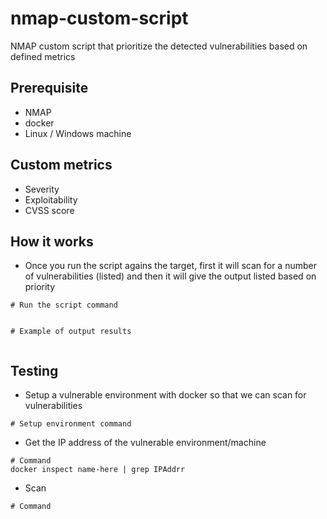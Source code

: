 # nmap-custom-script
NMAP custom script that prioritize the detected vulnerabilities based on defined metrics


## Prerequisite
- NMAP
- docker
- Linux / Windows machine

  
## Custom metrics
- Severity
- Exploitability
- CVSS score

## How it works
- Once you run the script agains the target, first it will scan for a number of vulnerabilities (listed) and then it will give the output listed based on priority

```
# Run the script command


# Example of output results


```

## Testing
- Setup a vulnerable environment with docker so that we can scan for vulnerabilities
```
# Setup environment command

```

- Get the IP address of the vulnerable environment/machine
```
# Command
docker inspect name-here | grep IPAddrr

```

- Scan
```
# Command

```
